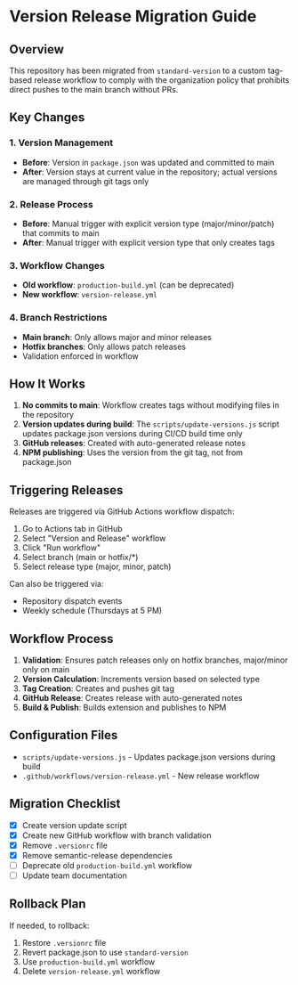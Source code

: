 # Version Release Migration Guide

## Overview

This repository has been migrated from `standard-version` to a custom tag-based release workflow to comply with the organization policy that prohibits direct pushes to the main branch without PRs.

## Key Changes

### 1. Version Management
- **Before**: Version in `package.json` was updated and committed to main
- **After**: Version stays at current value in the repository; actual versions are managed through git tags only

### 2. Release Process
- **Before**: Manual trigger with explicit version type (major/minor/patch) that commits to main
- **After**: Manual trigger with explicit version type that only creates tags

### 3. Workflow Changes
- **Old workflow**: `production-build.yml` (can be deprecated)
- **New workflow**: `version-release.yml`

### 4. Branch Restrictions
- **Main branch**: Only allows major and minor releases
- **Hotfix branches**: Only allows patch releases
- Validation enforced in workflow

## How It Works

1. **No commits to main**: Workflow creates tags without modifying files in the repository
2. **Version updates during build**: The `scripts/update-versions.js` script updates package.json versions during CI/CD build time only
3. **GitHub releases**: Created with auto-generated release notes
4. **NPM publishing**: Uses the version from the git tag, not from package.json

## Triggering Releases

Releases are triggered via GitHub Actions workflow dispatch:
1. Go to Actions tab in GitHub
2. Select "Version and Release" workflow
3. Click "Run workflow"
4. Select branch (main or hotfix/*)
5. Select release type (major, minor, patch)

Can also be triggered via:
- Repository dispatch events
- Weekly schedule (Thursdays at 5 PM)

## Workflow Process

1. **Validation**: Ensures patch releases only on hotfix branches, major/minor only on main
2. **Version Calculation**: Increments version based on selected type
3. **Tag Creation**: Creates and pushes git tag
4. **GitHub Release**: Creates release with auto-generated notes
5. **Build & Publish**: Builds extension and publishes to NPM

## Configuration Files

- `scripts/update-versions.js` - Updates package.json versions during build
- `.github/workflows/version-release.yml` - New release workflow

## Migration Checklist

- [x] Create version update script
- [x] Create new GitHub workflow with branch validation
- [x] Remove `.versionrc` file
- [x] Remove semantic-release dependencies
- [ ] Deprecate old `production-build.yml` workflow
- [ ] Update team documentation

## Rollback Plan

If needed, to rollback:
1. Restore `.versionrc` file
2. Revert package.json to use `standard-version`
3. Use `production-build.yml` workflow
4. Delete `version-release.yml` workflow
